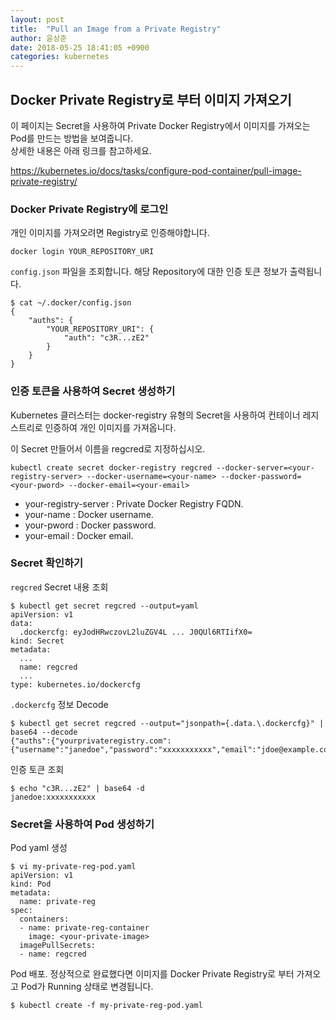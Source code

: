 ```yaml
---
layout: post
title:  "Pull an Image from a Private Registry"
author: 윤상준
date: 2018-05-25 18:41:05 +0900
categories: kubernetes
---
```


## Docker Private Registry로 부터 이미지 가져오기

이 페이지는 Secret을 사용하여 Private Docker Registry에서 이미지를 가져오는 Pod를 만드는 방법을 보여줍니다.<br>
상세한 내용은 아래 링크를 참고하세요.

https://kubernetes.io/docs/tasks/configure-pod-container/pull-image-private-registry/

### Docker Private Registry에 로그인

개인 이미지를 가져오려면 Registry로 인증해야합니다. 
```
docker login YOUR_REPOSITORY_URI
```

`config.json` 파일을 조회합니다. 해당 Repository에 대한 인증 토큰 정보가 출력됩니다.
```
$ cat ~/.docker/config.json
{
    "auths": {
        "YOUR_REPOSITORY_URI": {
            "auth": "c3R...zE2"
        }
    }
}
```

### 인증 토큰을 사용하여 Secret 생성하기 

Kubernetes 클러스터는 docker-registry 유형의 Secret을 사용하여 컨테이너 레지스트리로 인증하여 개인 이미지를 가져옵니다.

이 Secret 만들어서 이름을 regcred로 지정하십시오.

```
kubectl create secret docker-registry regcred --docker-server=<your-registry-server> --docker-username=<your-name> --docker-password=<your-pword> --docker-email=<your-email>
```
- your-registry-server : Private Docker Registry FQDN.
- your-name : Docker username.
- your-pword : Docker password.
- your-email : Docker email.

### Secret 확인하기

`regcred` Secret 내용 조회 

```
$ kubectl get secret regcred --output=yaml
apiVersion: v1
data:
  .dockercfg: eyJodHRwczovL2luZGV4L ... J0QUl6RTIifX0=
kind: Secret
metadata:
  ...
  name: regcred
  ...
type: kubernetes.io/dockercfg
```

`.dockercfg` 정보 Decode

```
$ kubectl get secret regcred --output="jsonpath={.data.\.dockercfg}" | base64 --decode
{"auths":{"yourprivateregistry.com":{"username":"janedoe","password":"xxxxxxxxxxx","email":"jdoe@example.com","auth":"c3R...zE2"}}}
```

인증 토큰 조회

```
$ echo "c3R...zE2" | base64 -d
janedoe:xxxxxxxxxxx
```

### Secret을 사용하여 Pod 생성하기 

Pod yaml 생성

```
$ vi my-private-reg-pod.yaml
apiVersion: v1
kind: Pod
metadata:
  name: private-reg
spec:
  containers:
  - name: private-reg-container
    image: <your-private-image>
  imagePullSecrets:
  - name: regcred
```

Pod 배포. 정상적으로 완료했다면 이미지를 Docker Private Registry로 부터 가져오고 Pod가 Running 상태로 변경됩니다.

```
$ kubectl create -f my-private-reg-pod.yaml
```

